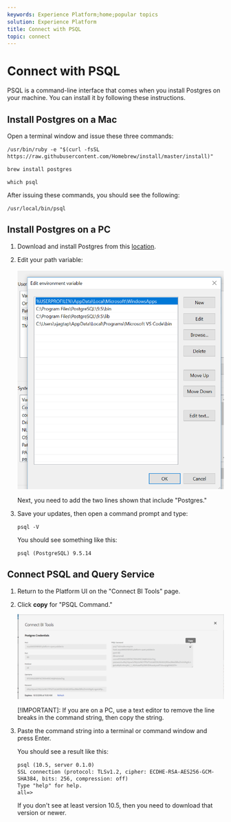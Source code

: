 ```yaml
---
keywords: Experience Platform;home;popular topics
solution: Experience Platform
title: Connect with PSQL
topic: connect
---
```


# Connect with PSQL

PSQL is a command-line interface that comes when you install Postgres on your machine. You can install it by following these instructions. 

## Install Postgres on a Mac

Open a terminal window and issue these three commands:

```
/usr/bin/ruby -e "$(curl -fsSL https://raw.githubusercontent.com/Homebrew/install/master/install)"
```

```
brew install postgres
```

```
which psql
```

After issuing these commands, you should see the following:

```
/usr/local/bin/psql
```

## Install Postgres on a PC

1. Download and install Postgres from this [location](https://www.postgresql.org/download/windows/).

2. Edit your path variable:

    ![Image](../images/clients/psql/path.png)
    
    Next, you need to add the two lines shown that include "Postgres."
    
3. Save your updates, then open a command prompt and type:

    ```
    psql -V
    ```
    
    You should see something like this:
    
    ```
    psql (PostgreSQL) 9.5.14
    ```
    
## Connect PSQL and Query Service

1. Return to the Platform UI on the "Connect BI Tools" page. 

2. Click **copy** for "PSQL Command."
    
    ![Image](../images/clients/psql/connect-bi.png)
    
    [!IMPORTANT]: If you are on a PC, use a text editor to remove the line breaks in the command string, then copy the string.

3. Paste the command string into a terminal or command window and press Enter.
    
    You should see a result like this:
    
    ```
    psql (10.5, server 0.1.0)
    SSL connection (protocol: TLSv1.2, cipher: ECDHE-RSA-AES256-GCM-SHA384, bits: 256, compression: off)
    Type "help" for help.
    all=>
    ```
    
    If you don't see at least version 10.5, then you need to download that version or newer.